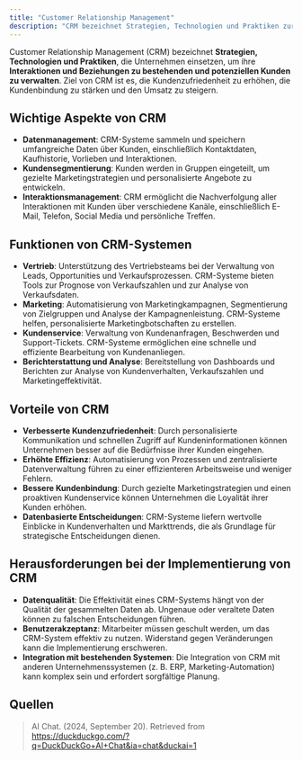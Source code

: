 ```yaml
---
title: "Customer Relationship Management"
description: "CRM bezeichnet Strategien, Technologien und Praktiken zur Verwaltung von Interaktionen mit Kunden zur Erhöhung der Zufriedenheit und Bindung. Funktionen umfassen Datenmanagement, Segmentierung und Interaktionsmanagement. Vorteile sind verbesserte Effizienz und datenbasierte Entscheidungen. Herausforderungen sind Datenqualität und Integration."
---
```


Customer Relationship Management (CRM) bezeichnet **Strategien, Technologien und Praktiken**, die Unternehmen einsetzen, um ihre **Interaktionen und Beziehungen zu bestehenden und potenziellen Kunden zu verwalten**. Ziel von CRM ist es, die Kundenzufriedenheit zu erhöhen, die Kundenbindung zu stärken und den Umsatz zu steigern.

## Wichtige Aspekte von CRM
- **Datenmanagement**: CRM-Systeme sammeln und speichern umfangreiche Daten über Kunden, einschließlich Kontaktdaten, Kaufhistorie, Vorlieben und Interaktionen.
- **Kundensegmentierung**: Kunden werden in Gruppen eingeteilt, um gezielte Marketingstrategien und personalisierte Angebote zu entwickeln.
- **Interaktionsmanagement**: CRM ermöglicht die Nachverfolgung aller Interaktionen mit Kunden über verschiedene Kanäle, einschließlich E-Mail, Telefon, Social Media und persönliche Treffen.

## Funktionen von CRM-Systemen
- **Vertrieb**: Unterstützung des Vertriebsteams bei der Verwaltung von Leads, Opportunities und Verkaufsprozessen. CRM-Systeme bieten Tools zur Prognose von Verkaufszahlen und zur Analyse von Verkaufsdaten.
- **Marketing**: Automatisierung von Marketingkampagnen, Segmentierung von Zielgruppen und Analyse der Kampagnenleistung. CRM-Systeme helfen, personalisierte Marketingbotschaften zu erstellen.
- **Kundenservice**: Verwaltung von Kundenanfragen, Beschwerden und Support-Tickets. CRM-Systeme ermöglichen eine schnelle und effiziente Bearbeitung von Kundenanliegen.
- **Berichterstattung und Analyse**: Bereitstellung von Dashboards und Berichten zur Analyse von Kundenverhalten, Verkaufszahlen und Marketingeffektivität.

## Vorteile von CRM
- **Verbesserte Kundenzufriedenheit**: Durch personalisierte Kommunikation und schnellen Zugriff auf Kundeninformationen können Unternehmen besser auf die Bedürfnisse ihrer Kunden eingehen.
- **Erhöhte Effizienz**: Automatisierung von Prozessen und zentralisierte Datenverwaltung führen zu einer effizienteren Arbeitsweise und weniger Fehlern.
- **Bessere Kundenbindung**: Durch gezielte Marketingstrategien und einen proaktiven Kundenservice können Unternehmen die Loyalität ihrer Kunden erhöhen.
- **Datenbasierte Entscheidungen**: CRM-Systeme liefern wertvolle Einblicke in Kundenverhalten und Markttrends, die als Grundlage für strategische Entscheidungen dienen.

## Herausforderungen bei der Implementierung von CRM
- **Datenqualität**: Die Effektivität eines CRM-Systems hängt von der Qualität der gesammelten Daten ab. Ungenaue oder veraltete Daten können zu falschen Entscheidungen führen.
- **Benutzerakzeptanz**: Mitarbeiter müssen geschult werden, um das CRM-System effektiv zu nutzen. Widerstand gegen Veränderungen kann die Implementierung erschweren.
- **Integration mit bestehenden Systemen**: Die Integration von CRM mit anderen Unternehmenssystemen (z. B. ERP, Marketing-Automation) kann komplex sein und erfordert sorgfältige Planung.

## Quellen
> AI Chat. (2024, September 20). Retrieved from https://duckduckgo.com/?q=DuckDuckGo+AI+Chat&ia=chat&duckai=1